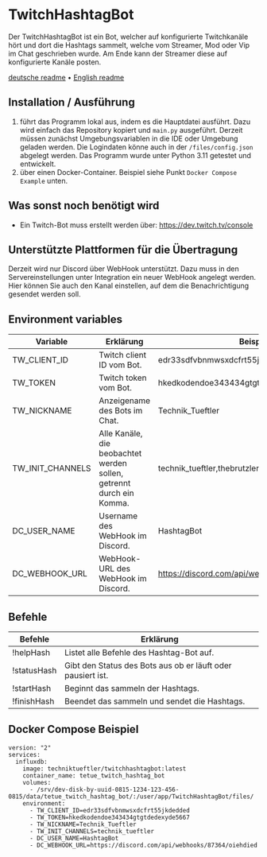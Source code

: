 # TwitchHashtagBot
Der TwitchHashtagBot ist ein Bot, welcher auf konfigurierte Twitchkanäle hört und dort die Hashtags sammelt, welche vom Streamer, Mod oder Vip im Chat geschrieben wurde. Am Ende kann der Streamer diese auf konfigurierte Kanäle posten.

[deutsche readme](https://github.com/Technik-Tueftler/TwitchHashtagBot/blob/main/README.de.md)
 • [English readme](https://github.com/Technik-Tueftler/TwitchHashtagBot/blob/main/README.md)

## Installation / Ausführung
1. führt das Programm lokal aus, indem es die Hauptdatei ausführt. Dazu wird einfach das Repository kopiert und `main.py` ausgeführt. Derzeit müssen zunächst Umgebungsvariablen in die IDE oder Umgebung geladen werden. Die Logindaten könne auch in der ``/files/config.json`` abgelegt werden. Das Programm wurde unter Python 3.11 getestet und entwickelt.
2. über einen Docker-Container. Beispiel siehe Punkt ``Docker Compose Example`` unten.

## Was sonst noch benötigt wird
- Ein Twitch-Bot muss erstellt werden über: https://dev.twitch.tv/console

## Unterstützte Plattformen für die Übertragung
Derzeit wird nur Discord über WebHook unterstützt. Dazu muss in den Servereinstellungen unter Integration ein neuer WebHook angelegt werden. Hier können Sie auch den Kanal einstellen, auf dem die Benachrichtigung gesendet werden soll.

## Environment variables
| Variable         | Erklärung                                                            | Beispiel                                        |
|------------------|----------------------------------------------------------------------|-------------------------------------------------|
| TW_CLIENT_ID     | Twitch client ID vom Bot.                                            | edr33sdfvbnmwsxdcfrt55jkdedded                  |
| TW_TOKEN         | Twitch token vom Bot.                                                | hkedkodendoe343434gtgtdedexyde5667              |
| TW_NICKNAME      | Anzeigename des Bots im Chat.                                        | Technik_Tueftler                                |
| TW_INIT_CHANNELS | Alle Kanäle, die beobachtet werden sollen, getrennt durch ein Komma. | technik_tueftler,thebrutzler                    |
| DC_USER_NAME     | Username des WebHook im Discord.                                     | HashtagBot                                      |
| DC_WEBHOOK_URL   | WebHook-URL des WebHook im Discord.                                  | https://discord.com/api/webhooks/87364/oiehdied |

## Befehle
| Befehle     | Erklärung                                                   |
|-------------|-------------------------------------------------------------|
| !helpHash   | Listet alle Befehle des Hashtag-Bot auf.                    |
| !statusHash | Gibt den Status des Bots aus ob er läuft oder pausiert ist. |
| !startHash  | Beginnt das sammeln der Hashtags.                           |
| !finishHash | Beendet das sammeln und sendet die Hashtags.                |

## Docker Compose Beispiel
````commandline
version: "2"
services:
  influxdb:
    image: techniktueftler/twitchhashtagbot:latest
    container_name: tetue_twitch_hashtag_bot
    volumes:
      - /srv/dev-disk-by-uuid-0815-1234-123-456-0815/data/tetue_twitch_hashtag_bot/:/user/app/TwitchHashtagBot/files/
    environment:
      - TW_CLIENT_ID=edr33sdfvbnmwsxdcfrt55jkdedded
      - TW_TOKEN=hkedkodendoe343434gtgtdedexyde5667
      - TW_NICKNAME=Technik_Tueftler
      - TW_INIT_CHANNELS=technik_tueftler
      - DC_USER_NAME=HashtagBot
      - DC_WEBHOOK_URL=https://discord.com/api/webhooks/87364/oiehdied
````